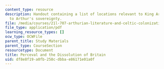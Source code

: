 ```yaml
---
content_type: resource
description: Handout containing a list of locations relevant to King Arthur and challengers
  to Arthur's sovereignty.
file: /media/courses/21l-707-arthurian-literature-and-celtic-colonization-spring-2005/df8e8f19a0fb258cdbbae86171e01a0f_17_per_diss_brit.pdf
file_type: application/pdf
learning_resource_types: []
ocw_type: OCWFile
parent_title: Study Materials
parent_type: CourseSection
resourcetype: Document
title: Perceval and the Dissolution of Britain
uid: df8e8f19-a0fb-258c-dbba-e86171e01a0f
---
```


